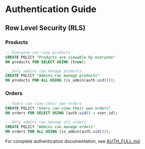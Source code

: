 # Authentication Guide

## Row Level Security (RLS)

### Products
```sql
-- Everyone can view products
CREATE POLICY "Products are viewable by everyone" 
ON products FOR SELECT USING (true);

-- Only admins can manage products
CREATE POLICY "Admins can manage products" 
ON products FOR ALL USING (is_admin(auth.uid()));
```

### Orders
```sql
-- Users can view their own orders
CREATE POLICY "Users can view their own orders" 
ON orders FOR SELECT USING (auth.uid() = user_id);

-- Only admins can manage all orders
CREATE POLICY "Admins can manage orders" 
ON orders FOR ALL USING (is_admin(auth.uid()));
```

For complete authentication documentation, see [AUTH_FULL.md](AUTH_FULL.md)